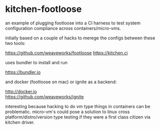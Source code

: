 # kitchen-footloose
an example of plugging footloose into a CI harness to test system configuration compliance across containers/micro-vms.

intially based on a couple of hacks to merege the configs between these two tools:

https://github.com/weaveworks/footloose
https://kitchen.ci

uses bundler to install and run

https://bundler.io


and docker (footloose on mac) or ignite as a backend:

http://docker.io <br />
https://github.com/weaveworks/ignite

interesting because hacking to do vm type things in containers can be problematic. 
micro-vm's could pose a solution to linux cross platform/distro/version type testing if they were a first class citizen via kitchen driver.

